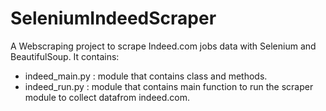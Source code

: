 # SeleniumIndeedScraper
A Webscraping project to scrape Indeed.com jobs data with Selenium and BeautifulSoup.
It contains:
- indeed_main.py : module that contains class and methods.
- indeed_run.py : module that contains main function to run the scraper module to collect datafrom indeed.com.
